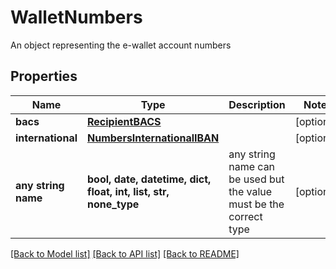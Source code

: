 # WalletNumbers

An object representing the e-wallet account numbers

## Properties
Name | Type | Description | Notes
------------ | ------------- | ------------- | -------------
**bacs** | [**RecipientBACS**](RecipientBACS.md) |  | [optional] 
**international** | [**NumbersInternationalIBAN**](NumbersInternationalIBAN.md) |  | [optional] 
**any string name** | **bool, date, datetime, dict, float, int, list, str, none_type** | any string name can be used but the value must be the correct type | [optional]

[[Back to Model list]](../README.md#documentation-for-models) [[Back to API list]](../README.md#documentation-for-api-endpoints) [[Back to README]](../README.md)


